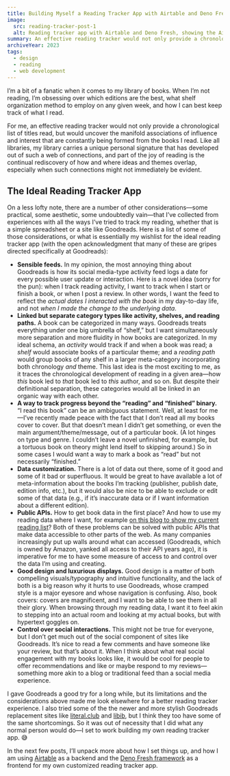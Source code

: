 ```yaml
---
title: Building Myself a Reading Tracker App with Airtable and Deno Fresh, Part 1
image:
  src: reading-tracker-post-1
  alt: Reading tracker app with Airtable and Deno Fresh, showing the Airtable and Deno logos.
summary: An effective reading tracker would not only provide a chronological list of titles read, but would uncover the manifold associations of influence and interest that are constantly being formed from the books I read.
archiveYear: 2023
tags:
  - design
  - reading
  - web development
---
```


I’m a bit of a fanatic when it comes to my library of books. When I’m not reading, I’m obsessing over which editions are the best, what shelf organization method to employ on any given week, and how I can best keep track of what I read.

For me, an effective reading tracker would not only provide a chronological list of titles read, but would uncover the manifold associations of influence and interest that are constantly being formed from the books I read. Like all libraries, my library carries a unique personal signature that has developed out of such a web of connections, and part of the joy of reading is the continual rediscovery of how and where ideas and themes overlap, especially when such connections might not immediately be evident.

## The Ideal Reading Tracker App

On a less lofty note, there are a number of other considerations—some practical, some aesthetic, some undoubtedly vain—that I’ve collected from experiences with all the ways I’ve tried to track my reading, whether that is a simple spreadsheet or a site like Goodreads. Here is a list of some of those considerations, or what is essentially my wishlist for the ideal reading tracker app (with the open acknowledgment that many of these are gripes directed specifically at Goodreads):

- **Sensible feeds.** In my opinion, the most annoying thing about Goodreads is how its social media-type activity feed logs a date for every possible user update or interaction. Here is a novel idea (sorry for the pun): when I track reading activity, I want to track when I start or finish a book, or when I post a review. In other words, I want the feed to reflect the _actual dates I interacted with the book_ in my day-to-day life, and not _when I made the change to the underlying data_.
- **Linked but separate category types like activity, shelves, and reading paths.** A book can be categorized in many ways. Goodreads treats everything under one big umbrella of “shelf,” but I want simultaneously more separation and more fluidity in how books are categorized. In my ideal schema, an _activity_ would track if and when a book was read; a _shelf_ would associate books of a particular theme; and a _reading path_ would group books of any shelf in a larger meta-category incorporating both chronology _and_ theme. This last idea is the most exciting to me, as it traces the chronological development of reading in a given area—how _this_ book led to _that_ book led to _this_ author, and so on. But despite their definitional separation, these categories would all be linked in an organic way with each other.
- **A way to track progress beyond the “reading” and “finished” binary.** “I read this book” can be an ambiguous statement. Well, at least for me—I’ve recently made peace with the fact that I don’t read all my books cover to cover. But that doesn’t mean I didn’t get something, or even the main argument/theme/message, out of a particular book. (A lot hinges on type and genre. I couldn’t leave a novel unfinished, for example, but a tortuous book on theory might lend itself to skipping around.) So in some cases I would want a way to mark a book as “read” but not necessarily “finished.”
- **Data customization.** There is a lot of data out there, some of it good and some of it bad or superfluous. It would be great to have available a lot of meta-information about the books I’m tracking (publisher, publish date, edition info, etc.), but it would also be nice to be able to exclude or edit some of that data (e.g., if it’s inaccurate data or if I want information about a different edition).
- **Public APIs.** How to get book data in the first place? And how to use my reading data where I want, for example [on this blog to show my current reading list](/now/#currently-reading)? Both of these problems can be solved with public APIs that make data accessible to other parts of the web. As many companies increasingly put up walls around what can accessed (Goodreads, which is owned by Amazon, yanked all access to their API years ago), it is imperative for me to have some measure of access to and control over the data I’m using and creating.
- **Good design and luxurious displays.** Good design is a matter of both compelling visuals/typography and intuitive functionality, and the lack of both is a big reason why it hurts to use Goodreads, whose cramped style is a major eyesore and whose navigation is confusing. Also, book covers: covers are magnificent, and I want to be able to see them in all their glory. When browsing through my reading data, I want it to feel akin to stepping into an actual room and looking at my actual books, but with hypertext goggles on.
- **Control over social interactions.** This might not be true for everyone, but I don’t get much out of the social component of sites like Goodreads. It’s nice to read a few comments and have someone like your review, but that’s about it. When I think about what real social engagement with my books looks like, it would be cool for people to offer recommendations and like or maybe respond to my reviews—something more akin to a blog or traditional feed than a social media experience.

I gave Goodreads a good try for a long while, but its limitations and the considerations above made me look elsewhere for a better reading tracker experience. I also tried some of the the newer and more stylish Goodreads replacement sites like [literal.club](https://literal.club/) and [libib](https://www.libib.com/), but I think they too have some of the same shortcomings. So it was out of necessity that I did what any normal person would do—I set to work building my own reading tracker app. 😅

In the next few posts, I’ll unpack more about how I set things up, and how I am using [Airtable](https://www.airtable.com/) as a backend and the [Deno Fresh framework](https://fresh.deno.dev/) as a frontend for my own customized reading tracker app.

